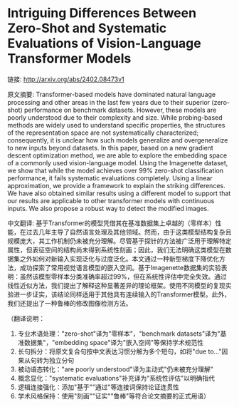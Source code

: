 # Intriguing Differences Between Zero-Shot and Systematic Evaluations of Vision-Language Transformer Models

链接: http://arxiv.org/abs/2402.08473v1

原文摘要:
Transformer-based models have dominated natural language processing and other
areas in the last few years due to their superior (zero-shot) performance on
benchmark datasets. However, these models are poorly understood due to their
complexity and size. While probing-based methods are widely used to understand
specific properties, the structures of the representation space are not
systematically characterized; consequently, it is unclear how such models
generalize and overgeneralize to new inputs beyond datasets. In this paper,
based on a new gradient descent optimization method, we are able to explore the
embedding space of a commonly used vision-language model. Using the Imagenette
dataset, we show that while the model achieves over 99\% zero-shot
classification performance, it fails systematic evaluations completely. Using a
linear approximation, we provide a framework to explain the striking
differences. We have also obtained similar results using a different model to
support that our results are applicable to other transformer models with
continuous inputs. We also propose a robust way to detect the modified images.

中文翻译:
基于Transformer的模型凭借其在基准数据集上卓越的（零样本）性能，在过去几年主导了自然语言处理及其他领域。然而，由于这类模型结构复杂且规模庞大，其工作机制仍未被充分理解。尽管基于探针的方法被广泛用于理解特定属性，但表征空间的结构尚未得到系统性刻画；因此，我们无法明确这类模型在数据集之外如何对新输入实现泛化与过度泛化。本文通过一种新型梯度下降优化方法，成功探索了常用视觉语言模型的嵌入空间。基于Imagenette数据集的实验表明：虽然该模型零样本分类准确率超过99%，但在系统性评估中完全失效。通过线性近似方法，我们提出了解释这种显著差异的理论框架。使用不同模型的复现实验进一步证实，该结论同样适用于其他具有连续输入的Transformer模型。此外，我们还提出了一种鲁棒的修改图像检测方法。

（翻译说明：
1. 专业术语处理："zero-shot"译为"零样本"，"benchmark datasets"译为"基准数据集"，"embedding space"译为"嵌入空间"等保持学术规范性
2. 长句拆分：将原文复合句按中文表达习惯分解为多个短句，如将"due to..."因果从句转为独立分句
3. 被动语态转化："are poorly understood"译为主动式"仍未被充分理解"
4. 概念显化："systematic evaluations"补充译为"系统性评估"以明确指代
5. 逻辑连接强化：添加"基于""通过"等连接词保持论证连贯性
6. 学术风格保持：使用"刻画""证实""鲁棒"等符合论文摘要的正式用语）
